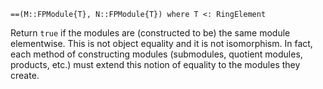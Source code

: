 ```
==(M::FPModule{T}, N::FPModule{T}) where T <: RingElement
```

Return `true` if the modules are (constructed to be) the same module elementwise. This is not object equality and it is not isomorphism. In fact, each method of constructing modules (submodules, quotient modules, products, etc.) must extend this notion of equality to the modules they create.
